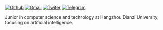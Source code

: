 

[![Github](https://img.shields.io/badge/-Github-000?style=flat&logo=Github&logoColor=white)](https://github.com/zhoujunlingla)
[![Gmail](https://img.shields.io/badge/-Gmail-c14438?style=flat&logo=Gmail&logoColor=white)](mailto:zhoujunlingla@gmail.com)
[![Twiter](https://img.shields.io/badge/Twitter-1DA1F2?style=flat&logo=twitter&logoColor=white)](https://twitter.com/ZHOuJUn1643643)
[![Telegram](https://img.shields.io/badge/Telegram-2CA5E0?style=flat-squeare&logo=telegram&logoColor=white)](https://t.me/zhoujunlingla)


Junior in computer science and technology at Hangzhou Dianzi University, focusing on artificial intelligence.
